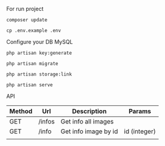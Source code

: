 For run project

    composer update

    cp .env.example .env

Configure your DB MySQL

    php artisan key:generate 

    php artisan migrate
    
    php artisan storage:link

    php artisan serve 


API 

| Method  | Url                | Description           | Params         |
|---------|--------------------|-----------------------|----------------|
| GET     | /infos             | Get info all images   |                |
| GET     | /info              | Get info image by id  | id (integer)   |
|         |                    |                       |                |
